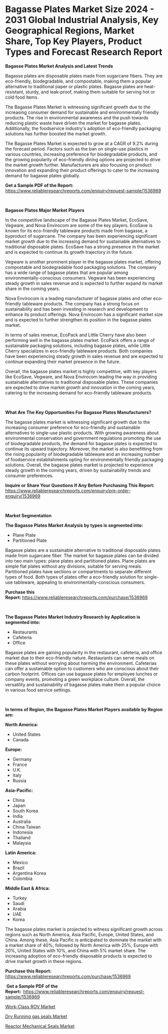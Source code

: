 <p><h1>Bagasse Plates Market Size 2024 - 2031 Global Industrial Analysis, Key Geographical Regions, Market Share, Top Key Players, Product Types and Forecast Research Report</h1></p><p><strong>Bagasse Plates Market Analysis and Latest Trends</strong></p>
<p><p>Bagasse plates are disposable plates made from sugarcane fibers. They are eco-friendly, biodegradable, and compostable, making them a popular alternative to traditional paper or plastic plates. Bagasse plates are heat-resistant, sturdy, and leak-proof, making them suitable for serving hot or cold food items.</p><p>The Bagasse Plates Market is witnessing significant growth due to the increasing consumer demand for sustainable and environmentally friendly products. The rise in environmental awareness and the push towards reducing plastic waste have driven the market for bagasse plates. Additionally, the foodservice industry's adoption of eco-friendly packaging solutions has further boosted the market growth.</p><p>The Bagasse Plates Market is expected to grow at a CAGR of 9.2% during the forecast period. Factors such as the ban on single-use plastics in various countries, increasing preference for biodegradable products, and the growing popularity of eco-friendly dining options are projected to drive the market growth further. Manufacturers are also focusing on product innovation and expanding their product offerings to cater to the increasing demand for bagasse plates globally.</p></p>
<p><strong>Get a Sample PDF of the Report:&nbsp;</strong> <a href="https://www.reliableresearchreports.com/enquiry/request-sample/1536969">https://www.reliableresearchreports.com/enquiry/request-sample/1536969</a></p>
<p>&nbsp;</p>
<p><strong>Bagasse Plates Major Market Players</strong></p>
<p><p>In the competitive landscape of the Bagasse Plates Market, EcoSave, Vegware, and Nova Envirocom are some of the key players. EcoSave is known for its eco-friendly tableware products made from bagasse, a byproduct of sugarcane. The company has been experiencing significant market growth due to the increasing demand for sustainable alternatives to traditional disposable plates. EcoSave has a strong presence in the market and is expected to continue its growth trajectory in the future.</p><p>Vegware is another prominent player in the bagasse plates market, offering compostable and biodegradable food packaging solutions. The company has a wide range of bagasse plates that are popular among environmentally-conscious consumers. Vegware has been experiencing steady growth in sales revenue and is expected to further expand its market share in the coming years.</p><p>Nova Envirocom is a leading manufacturer of bagasse plates and other eco-friendly tableware products. The company has a strong focus on sustainability and has been investing in research and development to enhance its product offerings. Nova Envirocom has a significant market size and is expected to further strengthen its position in the bagasse plates market.</p><p>In terms of sales revenue, EcoPack and Little Cherry have also been performing well in the bagasse plates market. EcoPack offers a range of sustainable packaging solutions, including bagasse plates, while Little Cherry specializes in eco-friendly tableware products. Both companies have been experiencing steady growth in sales revenue and are expected to continue expanding their market presence in the future.</p><p>Overall, the bagasse plates market is highly competitive, with key players like EcoSave, Vegware, and Nova Envirocom leading the way in providing sustainable alternatives to traditional disposable plates. These companies are expected to drive market growth and innovation in the coming years, catering to the increasing demand for eco-friendly tableware products.</p></p>
<p>&nbsp;</p>
<p><strong>What Are The Key Opportunities For Bagasse Plates Manufacturers?</strong></p>
<p><p>The bagasse plates market is witnessing significant growth due to the increasing consumer preference for eco-friendly and sustainable alternatives to single-use plastic products. With growing awareness about environmental conservation and government regulations promoting the use of biodegradable products, the demand for bagasse plates is expected to continue its upward trajectory. Moreover, the market is also benefitting from the rising popularity of biodegradable tableware and an increasing number of foodservice establishments opting for environmentally friendly packaging solutions. Overall, the bagasse plates market is projected to experience steady growth in the coming years, driven by sustainability trends and consumer preferences.</p></p>
<p><strong>Inquire or Share Your Questions If Any Before Purchasing This Report:</strong> <a href="https://www.reliableresearchreports.com/enquiry/pre-order-enquiry/1536969">https://www.reliableresearchreports.com/enquiry/pre-order-enquiry/1536969</a></p>
<p>&nbsp;</p>
<p><strong>Market Segmentation</strong></p>
<p><strong>The Bagasse Plates Market Analysis by types is segmented into:</strong></p>
<p><ul><li>Plane Plate</li><li>Partitioned Plate</li></ul></p>
<p><p>Bagasse plates are a sustainable alternative to traditional disposable plates made from sugarcane fiber. The market for bagasse plates can be divided into two main types: plane plates and partitioned plates. Plane plates are simple flat plates without any divisions, suitable for serving meals. Partitioned plates have sections or compartments to separate different types of food. Both types of plates offer a eco-friendly solution for single-use tableware, appealing to environmentally-conscious consumers.</p></p>
<p><strong>Purchase this Report:&nbsp;</strong><a href="https://www.reliableresearchreports.com/purchase/1536969">https://www.reliableresearchreports.com/purchase/1536969</a></p>
<p>&nbsp;</p>
<p><strong>The Bagasse Plates Market Industry Research by Application is segmented into:</strong></p>
<p><ul><li>Restaurants</li><li>Cafeteria</li><li>Office</li></ul></p>
<p><p>Bagasse plates are gaining popularity in the restaurant, cafeteria, and office market due to their eco-friendly nature. Restaurants can serve meals on these plates without worrying about harming the environment. Cafeterias can offer a sustainable option to customers who are conscious about their carbon footprint. Offices can use bagasse plates for employee lunches or company events, promoting a green workplace culture. Overall, the versatility and sustainability of bagasse plates make them a popular choice in various food service settings.</p></p>
<p>&nbsp;</p>
<p><strong>In terms of Region, the Bagasse Plates Market Players available by Region are:</strong></p>
<p>
    <p> <strong> North America: </strong>
        <ul>
            <li>United States</li>
            <li>Canada</li>
        </ul>
        </p> 
    <p> <strong> Europe: </strong>
        <ul>
            <li>Germany</li>
            <li>France</li>
            <li>U.K.</li>
            <li>Italy</li>
            <li>Russia</li>
        </ul>
        </p> 
    <p> <strong> Asia-Pacific: </strong>
        <ul>
            <li>China</li>
            <li>Japan</li>
            <li>South Korea</li>
            <li>India</li>
            <li>Australia</li>
            <li>China Taiwan</li>
            <li>Indonesia</li>
            <li>Thailand</li>
            <li>Malaysia</li>
        </ul>
        </p> 
    <p> <strong> Latin America: </strong>
        <ul>
            <li>Mexico</li>
            <li>Brazil</li>
            <li>Argentina Korea</li>
            <li>Colombia</li>
        </ul>
        </p> 
    <p> <strong> Middle East & Africa: </strong>
        <ul>
            <li>Turkey</li>
            <li>Saudi</li>
            <li>Arabia</li>
            <li>UAE</li>
            <li>Korea</li>
        </ul>
    </p>
    </p>
<p><p>The bagasse plates market is projected to witness significant growth across regions such as North America, Asia Pacific, Europe, United States, and China. Among these, Asia Pacific is anticipated to dominate the market with a market share of 40%, followed by North America with 25%, Europe with 20%, United States with 10%, and China with 5% market share. The increasing adoption of eco-friendly disposable products is expected to drive market growth in these regions.</p></p>
<p><strong>Purchase this Report: </strong><a href="https://www.reliableresearchreports.com/purchase/1536969">https://www.reliableresearchreports.com/purchase/1536969</a></p>
<p>&nbsp;<strong>Get a Sample PDF of the Report:&nbsp;&nbsp;</strong><a href="https://www.reliableresearchreports.com/enquiry/request-sample/1536969">https://www.reliableresearchreports.com/enquiry/request-sample/1536969</a></p>
<p><strong></strong></p>
<p><p><a href="https://view.publitas.com/reportprime-1/work-class-rov-market-analysis-and-market-size-global-industry-overview-market-segmentation-and-forecast-2023-to-2030/">Work-Class ROV Market</a></p><p><a href="https://view.publitas.com/reportprime-1/dry-running-gas-seals-market-research-report-forecasted-for-period-from-2023-2030-by-market-type-market-application-and-region/">Dry Running gas seals Market</a></p><p><a href="https://view.publitas.com/reportprime-1/reactor-mechanical-seals-market-size-focuses-on-market-dynamics-in-depth-analysis-and-future-projections-of-its-market-forecasted-for-period-from-2023-to-2030/">Reactor Mechanical Seals Market</a></p></p>
